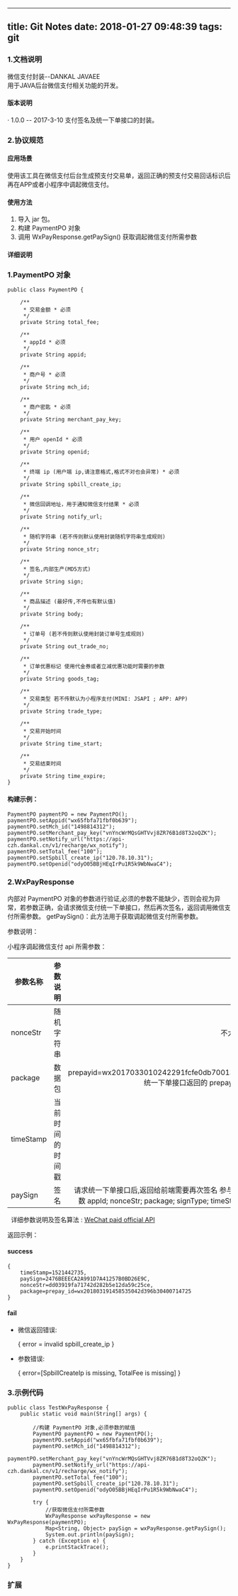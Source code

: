 ------------------
title: Git Notes
date: 2018-01-27 09:48:39
tags: git
---

### 1.文档说明

  微信支付封装--DANKAL JAVAEE    
  用于JAVA后台微信支付相关功能的开发。

#### 版本说明   
· 1.0.0 -- 2017-3-10 
支付签名及统一下单接口的封装。

### 2.协议规范
#### 应用场景
使用该工具在微信支付后台生成预支付交易单，返回正确的预支付交易回话标识后再在APP或者小程序中调起微信支付。

#### 使用方法
1. 导入 jar 包。
2. 构建 PaymentPO 对象 
3. 调用 WxPayResponse.getPaySign() 获取调起微信支付所需参数

#### 详细说明
### 1.PaymentPO 对象

    
    public class PaymentPO {

        /**
         * 交易金额 * 必须
         */
        private String total_fee;
    
        /**
         * appId * 必须
         */
        private String appid;
    
        /**
         * 商户号 * 必须
         */
        private String mch_id;
    
        /**
         * 商户密匙 * 必须
         */
        private String merchant_pay_key;
    
        /**
         * 用户 openId * 必须
         */
        private String openid;
    
        /**
         * 终端 ip (用户端 ip,请注意格式,格式不对也会异常) * 必须
         */
        private String spbill_create_ip;
    
        /**
         * 微信回调地址，用于通知微信支付结果 * 必须
         */
        private String notify_url;
    
        /**
         * 随机字符串 (若不传则默认使用封装随机字符串生成规则)
         */
        private String nonce_str;
    
        /**
         * 签名,内部生产(MD5方式)
         */
        private String sign;
    
        /**
         * 商品描述 (最好传,不传也有默认值)
         */
        private String body;
    
        /**
         * 订单号 (若不传则默认使用封装订单号生成规则)
         */
        private String out_trade_no;
    
        /**
         * 订单优惠标记 使用代金券或者立减优惠功能时需要的参数
         */
        private String goods_tag;
    
        /**
         * 交易类型 若不传默认为小程序支付(MINI: JSAPI ; APP: APP)
         */
        private String trade_type;
    
        /**
         * 交易开始时间
         */
        private String time_start;
    
        /**
         * 交易结束时间
         */
        private String time_expire;
    }
    
#### 构建示例：

    PaymentPO paymentPO = new PaymentPO();
    paymentPO.setAppid("wx65fbfa71fbf0b639");
    paymentPO.setMch_id("1498814312");
    paymentPO.setMerchant_pay_key("vnYncWrMQsGHTVvj8ZR76B1d8T32oQZK");
    paymentPO.setNotify_url("https://api-czh.dankal.cn/v1/recharge/wx_notify");
    paymentPO.setTotal_fee("100");
    paymentPO.setSpbill_create_ip("120.78.10.31");
    paymentPO.setOpenid("odyO05BBjHEqIrPu1R5k9WbNwaC4");
    
### 2.WxPayResponse 

  内部对 PaymentPO 对象的参数进行验证,必须的参数不能缺少，否则会视为异常，若参数正确，会请求微信支付统一下单接口，然后再次签名，返回调用微信支付所需参数。 
  getPaySign()：此方法用于获取调起微信支付所需参数。   
   
  参数说明：

小程序调起微信支付 api 所需参数：   

| 参数名称        | 参数说明           | 备注  |
| --------------- |:------------------:| -----:|
| nonceStr        | 随机字符串         | 不大于 32 位 |
| package         | 数据包             | prepayid=wx2017033010242291fcfe0db70013231072 统一下单接口返回的 prepayid 参数值|
| timeStamp       | 当前时间的时间戳   | 单位 : 秒 |
| paySign         | 签名               | 请求统一下单接口后,返回给前端需要再次签名 参与签名的参数 appId; nonceStr; package; signType; timeStamp; key|

&nbsp;&nbsp;详细参数说明及签名算法 : [WeChat paid official API](https://pay.weixin.qq.com/wiki/doc/api/wxa/wxa_api.php?chapter=7_7&index=5)   
  
返回示例：

#### success

    {
        timeStamp=1521442735, 
        paySign=2476BEEECA2A991D7A41257B0BD26E9C, 
        nonceStr=dd03919fa71742d282b5e12da59c25ce, 
        package=prepay_id=wx201803191458535042d396b30400714725
    }     
#### fail 
- 微信返回错误:


    {
        error = invalid spbill_create_ip
    }
- 参数错误:


    {
        error=[SpbillCreateIp is missing, TotalFee is missing]
    }    
    
### 3.示例代码

    public class TestWxPayResponse {
        public static void main(String[] args) {

            //构建 PaymentPO 对象,必须参数的赋值
            PaymentPO paymentPO = new PaymentPO();
            paymentPO.setAppid("wx65fbfa71fbf0b639");
            paymentPO.setMch_id("1498814312");
            paymentPO.setMerchant_pay_key("vnYncWrMQsGHTVvj8ZR76B1d8T32oQZK");
            paymentPO.setNotify_url("https://api-czh.dankal.cn/v1/recharge/wx_notify");
            paymentPO.setTotal_fee("100");
            paymentPO.setSpbill_create_ip("120.78.10.31");
            paymentPO.setOpenid("odyO05BBjHEqIrPu1R5k9WbNwaC4");
    
            try {
                //获取微信支付所需参数
                WxPayResponse wxPayResponse = new WxPayResponse(paymentPO);
                Map<String, Object> paySign = wxPayResponse.getPaySign();
                System.out.println(paySign);
            } catch (Exception e) {
                e.printStackTrace();
            }
        }
    }
    
### 扩展